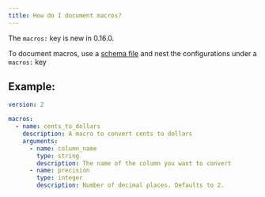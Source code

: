 ```yaml
---
title: How do I document macros?
---
```


<Changelog>The `macros:` key is new in 0.16.0.</Changelog>

To document macros, use a [schema file](macro-properties) and nest the configurations under a `macros:` key

## Example:

<File name='macros/schema.yml'>

```yml
version: 2

macros:
  - name: cents_to_dollars
    description: A macro to convert cents to dollars
    arguments:
      - name: column_name
        type: string
        description: The name of the column you want to convert
      - name: precision
        type: integer
        description: Number of decimal places. Defaults to 2.
```

</File>
